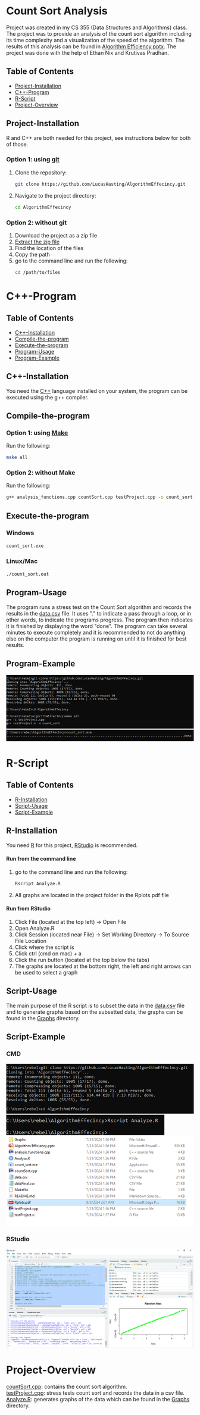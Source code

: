 # Count Sort Analysis
Project was created in my CS 355 (Data Structures and Algorithms) class. The project was to provide an analysis of the count sort algorithm including its time complexity and a visualization of the speed of the algorithm. The results of this analysis can be found in [Algorithm Efficiency.pptx](). The project was done with the help of Ethan Nix and Krutivas Pradhan.  

## Table of Contents
- [Project-Installation](#project-installation)
- [C++-Program](#c++-program)
- [R-Script](#r-script)
- [Project-Overview](#project-overview)

## Project-Installation

R and C++ are both needed for this project, see instructions below for both of those.

### Option 1: using [git](https://git-scm.com/downloads)
1. Clone the repository:

    ```sh
    git clone https://github.com/LucasHasting/AlgorithmEffecincy.git
    ```

2. Navigate to the project directory:

    ```sh
    cd AlgorithmEffecincy
    ```
    
### Option 2: without git
1. Download the project as a zip file
2. [Extract the zip file](https://www.wikihow.com/Unzip-a-File)
3. Find the location of the files
4. Copy the path
5. go to the command line and run the following:
   ```sh
   cd /path/to/files
   ```

# C++-Program

## Table of Contents
- [C++-Installation](#c++-installation)
- [Compile-the-program](#compile-the-program)
- [Execute-the-program](#execute-the-program)
- [Program-Usage](#program-usage)
- [Program-Example](#program-example)

## C++-Installation

You need the [C++](https://sourceforge.net/projects/mingw/) language installed on your system, the program can be executed using the g++ compiler.

## Compile-the-program

### Option 1: using [Make](https://www.gnu.org/software/make/)
Run the following:
```sh
make all
```

### Option 2: without Make
Run the following:
```sh
g++ analysis_functions.cpp countSort.cpp testProject.cpp -o count_sort
```

## Execute-the-program

### Windows
```sh
count_sort.exe
```

### Linux/Mac
```sh
./count_sort.out
```

## Program-Usage
The program runs a stress test on the Count Sort algorithm and records the results in the [data.csv]() file. It uses "." to indicate a pass through a loop, or in other words, to indicate the programs progress. The program then indicates it is finished by displaying the word "done". The program can take several minutes to execute completely and it is recommended to not do anything else on the computer the program is running on until it is finished for best results.

## Program-Example

![EXAMPLE](examples/example1-1.png)
![EXAMPLE](examples/example1.png)

# R-Script

## Table of Contents

- [R-Installation](#r-installation)
- [Script-Usage](#script-usage)
- [Script-Example](#script-example)

## R-Installation

You need [R](https://rstudio-education.github.io/hopr/starting.html) for this project, [RStudio](https://rstudio-education.github.io/hopr/starting.html) is recommended.

#### Run from the command line
1. go to the command line and run the following:
   ```sh
   Rscript Analyze.R
   ```
2. All graphs are located in the project folder in the Rplots.pdf file

#### Run from RStudio
1. Click File (located at the top left) -> Open File
2. Open Analyze.R
3. Click Session (located near File) -> Set Working Directory -> To Source File Location
4. Click where the script is
5. Click ctrl (cmd on mac) + a
6. Click the run button (located at the top below the tabs)
7. The graphs are located at the bottom right, the left and right arrows can be used to select a graph

## Script-Usage

The main purpose of the R script is to subset the data in the [data.csv](https://github.com/LucasHasting/Applied-Statistics-Project/blob/main/Discrimination%20in%20the%20California%20Department%20of%20Defense.pdf) file and to generate graphs based on the subsetted data, the graphs can be found in the [Graphs](https://github.com/LucasHasting/Applied-Statistics-Project/blob/main/Discrimination%20in%20the%20California%20Department%20of%20Defense.pdf) directory.

## Script-Example

### CMD

![EXAMPLE](examples/example1-2.png)
![EXAMPLE](examples/example2.png)
![EXAMPLE](examples/example3.png)

### RStudio

![EXAMPLE](examples/example4.png)

# Project-Overview

[countSort.cpp](): contains the count sort algorithm.  
[testProject.cpp](): stress tests count sort and records the data in a csv file.  
[Analyze.R](): generates graphs of the data which can be found in the [Graphs]() directory.
